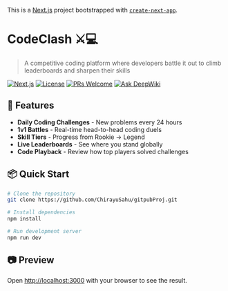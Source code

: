 This is a [Next.js](https://nextjs.org) project bootstrapped with [`create-next-app`](https://nextjs.org/docs/app/api-reference/cli/create-next-app).

# CodeClash ⚔️💻


> A competitive coding platform where developers battle it out to climb leaderboards and sharpen their skills

[![Next.js](https://img.shields.io/badge/Next.js-14.0+-black?logo=next.js)](https://nextjs.org/)
[![License](https://img.shields.io/badge/License-MIT-blue)](LICENSE)
[![PRs Welcome](https://img.shields.io/badge/PRs-welcome-brightgreen)](CONTRIBUTING.md)
[![Ask DeepWiki](https://deepwiki.com/badge.svg)](https://deepwiki.com/ChirayuSahu/gitpubProj)

## 🚀 Features

- **Daily Coding Challenges** - New problems every 24 hours
- **1v1 Battles** - Real-time head-to-head coding duels
- **Skill Tiers** - Progress from Rookie → Legend
- **Live Leaderboards** - See where you stand globally
- **Code Playback** - Review how top players solved challenges

## 📦 Quick Start

```bash
# Clone the repository
git clone https://github.com/ChirayuSahu/gitpubProj.git

# Install dependencies
npm install

# Run development server
npm run dev
```

## 📷 Preview
Open [http://localhost:3000](http://localhost:3000) with your browser to see the result.
